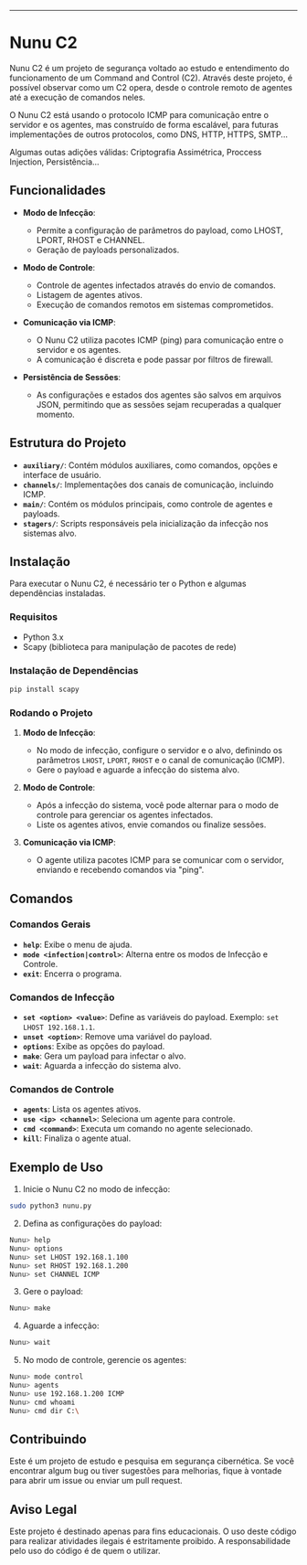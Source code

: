 ---

# Nunu C2

Nunu C2 é um projeto de segurança voltado ao estudo e entendimento do funcionamento de um Command and Control (C2). Através deste projeto, é possível observar como um C2 opera, desde o controle remoto de agentes até a execução de comandos neles.

O Nunu C2 está usando o protocolo ICMP para comunicação entre o servidor e os agentes, mas construído de forma escalável, para futuras implementações de outros protocolos, como DNS, HTTP, HTTPS, SMTP...

Algumas outas adições válidas: Criptografia Assimétrica, Proccess Injection, Persistência...

## Funcionalidades

- **Modo de Infecção**:
  - Permite a configuração de parâmetros do payload, como LHOST, LPORT, RHOST e CHANNEL.
  - Geração de payloads personalizados.

- **Modo de Controle**:
  - Controle de agentes infectados através do envio de comandos.
  - Listagem de agentes ativos.
  - Execução de comandos remotos em sistemas comprometidos.

- **Comunicação via ICMP**:
  - O Nunu C2 utiliza pacotes ICMP (ping) para comunicação entre o servidor e os agentes.
  - A comunicação é discreta e pode passar por filtros de firewall.
  
- **Persistência de Sessões**:
  - As configurações e estados dos agentes são salvos em arquivos JSON, permitindo que as sessões sejam recuperadas a qualquer momento.

## Estrutura do Projeto

- **`auxiliary/`**: Contém módulos auxiliares, como comandos, opções e interface de usuário.
- **`channels/`**: Implementações dos canais de comunicação, incluindo ICMP.
- **`main/`**: Contém os módulos principais, como controle de agentes e payloads.
- **`stagers/`**: Scripts responsáveis pela inicialização da infecção nos sistemas alvo.

## Instalação

Para executar o Nunu C2, é necessário ter o Python e algumas dependências instaladas.

### Requisitos

- Python 3.x
- Scapy (biblioteca para manipulação de pacotes de rede)

### Instalação de Dependências

```bash
pip install scapy
```

### Rodando o Projeto

1. **Modo de Infecção**:
   - No modo de infecção, configure o servidor e o alvo, definindo os parâmetros `LHOST`, `LPORT`, `RHOST` e o canal de comunicação (ICMP).
   - Gere o payload e aguarde a infecção do sistema alvo.

2. **Modo de Controle**:
   - Após a infecção do sistema, você pode alternar para o modo de controle para gerenciar os agentes infectados.
   - Liste os agentes ativos, envie comandos ou finalize sessões.

3. **Comunicação via ICMP**:
   - O agente utiliza pacotes ICMP para se comunicar com o servidor, enviando e recebendo comandos via "ping".

## Comandos

### Comandos Gerais

- **`help`**: Exibe o menu de ajuda.
- **`mode <infection|control>`**: Alterna entre os modos de Infecção e Controle.
- **`exit`**: Encerra o programa.

### Comandos de Infecção

- **`set <option> <value>`**: Define as variáveis do payload. Exemplo: `set LHOST 192.168.1.1`.
- **`unset <option>`**: Remove uma variável do payload.
- **`options`**: Exibe as opções do payload.
- **`make`**: Gera um payload para infectar o alvo.
- **`wait`**: Aguarda a infecção do sistema alvo.

### Comandos de Controle

- **`agents`**: Lista os agentes ativos.
- **`use <ip> <channel>`**: Seleciona um agente para controle.
- **`cmd <command>`**: Executa um comando no agente selecionado.
- **`kill`**: Finaliza o agente atual.

## Exemplo de Uso

1. Inicie o Nunu C2 no modo de infecção:

```bash
sudo python3 nunu.py
```

2. Defina as configurações do payload:

```bash
Nunu> help
Nunu> options
Nunu> set LHOST 192.168.1.100
Nunu> set RHOST 192.168.1.200
Nunu> set CHANNEL ICMP
```

3. Gere o payload:

```bash
Nunu> make
```

4. Aguarde a infecção:

```bash
Nunu> wait
```

5. No modo de controle, gerencie os agentes:

```bash
Nunu> mode control
Nunu> agents
Nunu> use 192.168.1.200 ICMP
Nunu> cmd whoami
Nunu> cmd dir C:\
```

## Contribuindo

Este é um projeto de estudo e pesquisa em segurança cibernética. Se você encontrar algum bug ou tiver sugestões para melhorias, fique à vontade para abrir um issue ou enviar um pull request.

## Aviso Legal

Este projeto é destinado apenas para fins educacionais. O uso deste código para realizar atividades ilegais é estritamente proibido. A responsabilidade pelo uso do código é de quem o utilizar.

